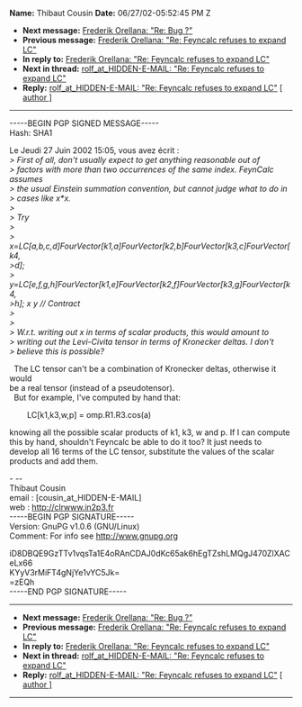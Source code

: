 **Name:** Thibaut Cousin
**Date:** 06/27/02-05:52:45 PM Z

  - **Next message:** [Frederik Orellana: "Re: Bug ?"](0080.html)
  - **Previous message:** [Frederik Orellana: "Re: Feyncalc refuses to
    expand LC"](0078.html)
  - **In reply to:** [Frederik Orellana: "Re: Feyncalc refuses to expand
    LC"](0078.html)
  - **Next in thread:** [rolf_at_HIDDEN-E-MAIL: "Re: Feyncalc refuses to
    expand LC"](0088.html)
  - **Reply:** [rolf_at_HIDDEN-E-MAIL: "Re: Feyncalc refuses to expand
    LC"](0088.html)
    [[ author ]](author.html#79)

-----

\-----BEGIN PGP SIGNED MESSAGE-----  
Hash: SHA1  

Le Jeudi 27 Juin 2002 15:05, vous avez écrit :  
*\> First of all, don't usually expect to get anything reasonable out
of*  
*\> factors with more than two occurrences of the same index. FeynCalc
assumes*  
*\> the usual Einstein summation convention, but cannot judge what to do
in*  
*\> cases like x\*x.*  
*\>*  
*\> Try*  
*\>*  
*\>
x=LC[a,b,c,d]FourVector[k1,a]FourVector[k2,b]FourVector[k3,c]FourVector[k4,*  
*\>d];*  
*\>
y=LC[e,f,g,h]FourVector[k1,e]FourVector[k2,f]FourVector[k3,g]FourVector[k4,*  
*\>h]; x y // Contract*  
*\>*  
*\>*  
*\> W.r.t. writing out x in terms of scalar products, this would amount
to*  
*\> writing out the Levi-Civita tensor in terms of Kronecker deltas. I
don't*  
*\> believe this is possible?*  

  The LC tensor can't be a combination of Kronecker deltas, otherwise it
would  
be a real tensor (instead of a pseudotensor).  
  But for example, I've computed by hand that:  

        LC[k1,k3,w,p] = omp.R1.R3.cos(a)  

knowing all the possible scalar products of k1, k3, w and p. If I can
compute  
this by hand, shouldn't Feyncalc be able to do it too? It just needs
to  
develop all 16 terms of the LC tensor, substitute the values of the
scalar  
products and add them.  

\- --  
Thibaut Cousin  
email :
[cousin_at_HIDDEN-E-MAIL]  
web : <http://clrwww.in2p3.fr>  
\-----BEGIN PGP SIGNATURE-----  
Version: GnuPG v1.0.6 (GNU/Linux)  
Comment: For info see <http://www.gnupg.org>  

iD8DBQE9GzTTv1vqsTa1E4oRAnCDAJ0dKc65ak6hEgTZshLMQgJ470ZlXACeLx66  
KYyV3rMiFT4gNjYe1vYC5Jk=  
\=zEQh  
\-----END PGP SIGNATURE-----  

-----

  - **Next message:** [Frederik Orellana: "Re: Bug ?"](0080.html)
  - **Previous message:** [Frederik Orellana: "Re: Feyncalc refuses to
    expand LC"](0078.html)
  - **In reply to:** [Frederik Orellana: "Re: Feyncalc refuses to expand
    LC"](0078.html)
  - **Next in thread:** [rolf_at_HIDDEN-E-MAIL: "Re: Feyncalc refuses to
    expand LC"](0088.html)
  - **Reply:** [rolf_at_HIDDEN-E-MAIL: "Re: Feyncalc refuses to expand
    LC"](0088.html)
    [[ author ]](author.html#79)

-----

